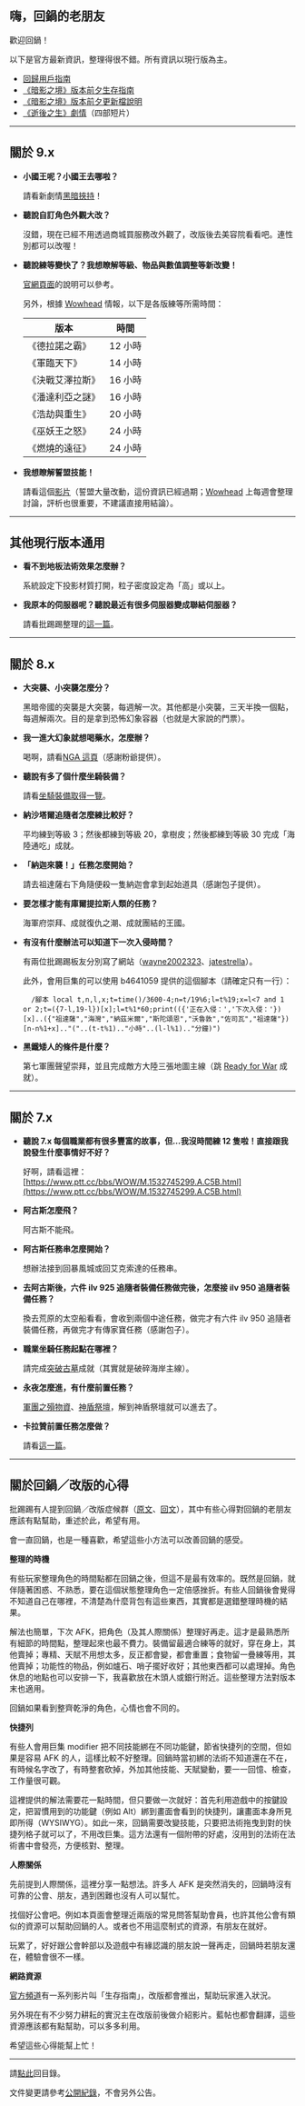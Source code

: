 ## 嗨，回鍋的老朋友

歡迎回鍋！

以下是官方最新資訊，整理得很不錯。所有資訊以現行版為主。

- [回歸用戶指南](https://worldofwarcraft.com/zh-tw/game/returning-players-guide)
- [《暗影之境》版本前夕生存指南](https://www.youtube.com/watch?v=OYFuKAVRASE)
- [《暗影之境》版本前夕更新檔說明](https://worldofwarcraft.com/zh-tw/news/23529209/%E6%9A%97%E5%BD%B1%E4%B9%8B%E5%A2%83%E7%89%88%E6%9C%AC%E5%89%8D%E5%A4%95%E6%9B%B4%E6%96%B0%E6%AA%94%E8%AA%AA%E6%98%8E)
- [《逝後之生》劇情](https://worldofwarcraft.com/zh-tw/news/23507728/%E8%A7%80%E8%B3%9E%E6%9A%97%E5%BD%B1%E4%B9%8B%E5%A2%83%E9%80%9D%E5%BE%8C%E4%B9%8B%E7%94%9F%E7%91%9E%E6%96%87%E5%B4%94%E6%96%AF)（四部短片）

---

## 關於 9.x

- **小國王呢？小國王去哪啦？**

    請看新劇情[黑暗挾持](https://www.youtube.com/watch?v=Iy1TGek-EYc)！

- **聽說自訂角色外觀大改？**

    沒錯，現在已經不用透過商城買服務改外觀了，改版後去美容院看看吧。連性別都可以改喔！

- **聽說練等變快了？我想瞭解等級、物品與數值調整等新改變！**

    [官網頁面](https://worldofwarcraft.com/zh-tw/news/23523206/)的說明可以參考。
    
    另外，根據 [Wowhead](https://www.wowhead.com/news=318397/leveling-fast-in-shadowlands-which-expansion-is-right-for-you) 情報，以下是各版練等所需時間：
    
    | 版本           | 時間    |
    | -------------- | ------ |
    | 《德拉諾之霸》  | 12 小時 |
    | 《軍臨天下》    | 14 小時 |
    | 《決戰艾澤拉斯》| 16 小時 |
    | 《潘達利亞之謎》| 16 小時 |
    | 《浩劫與重生》  | 20 小時 |
    | 《巫妖王之怒》  | 24 小時 |
    | 《燃燒的遠征》  | 24 小時 |

- **我想瞭解誓盟技能！**

    請看這個[影片](https://www.youtube.com/watch?v=u1GI2Ja9UL4)（誓盟大量改動，這份資訊已經過期；[Wowhead](https://www.wowhead.com/guides/best-covenant-all-shadowlands-dps-tank-healer-classes-raids-mythic-plus) 上每週會整理討論，評析也很重要，不建議直接用結論）。

---

## 其他現行版本通用

- **看不到地板法術效果怎麼辦？**

    系統設定下投影材質打開，粒子密度設定為「高」或以上。

- **我原本的伺服器呢？聽說最近有很多伺服器變成聯結伺服器？**

    請看批踢踢整理的[這一篇](https://www.ptt.cc/bbs/WOW/M.1601913850.A.48F.html)。

---

## 關於 8.x

- **大突襲、小突襲怎麼分？**

    黑暗帝國的突襲是大突襲，每週解一次。其他都是小突襲，三天半換一個點，每週解兩次。目的是拿到恐怖幻象容器（也就是大家說的門票）。

- **我一進大幻象就想喝藥水，怎麼辦？**

    喝啊，請看[NGA 這頁](https://bbs.nga.cn/read.php?tid=20375636&rand=999)（感謝粉爺提供）。

- **聽說有多了個什麼坐騎裝備？**

    請看[坐騎裝備取得一覽](https://forum.gamer.com.tw/C.php?bsn=5219&snA=659405)。

- **納沙塔爾追隨者怎麼練比較好？**

    平均練到等級 3；然後都練到等級 20，拿樹皮；然後都練到等級 30 完成「海陸通吃」成就。

- **「納迦來襲！」任務怎麼開始？**

    請去祖達薩右下角隨便殺一隻納迦會拿到起始道具（感謝包子提供）。

- **要怎樣才能有庫爾提拉斯人類的任務？**

    海軍府崇拜、成就復仇之潮、成就團結的王國。

- **有沒有什麼辦法可以知道下一次入侵時間？**

    有兩位批踢踢板友分別寫了網站（[wayne2002323](https://wayne2002323.github.io/WOWIncursionCountdown/index.html)、[jatestrella](https://jatestrella.github.io/WebSite/invasion.html)）。
    
    此外，會用巨集的可以使用 b4641059 提供的這個腳本（請確定只有一行）：
    
        /腳本 local t,n,l,x;t=time()/3600-4;n=t/19%6;l=t%19;x=l<7 and 1 or 2;t=({7-l,19-l})[x];l=t%1*60;print(({'正在入侵：','下次入侵：'})[x]..({"祖達薩","海灣","納茲米爾","斯陀頌恩","沃魯敦","佐司瓦","祖達薩"})[n-n%1+x].."("..(t-t%1).."小時"..(l-l%1).."分鐘)")

- **黑鐵矮人的條件是什麼？**

    第七軍團聲望崇拜，並且完成敵方大陸三張地圖主線（跳 [Ready for War](https://www.wowhead.com/achievement=12510/ready-for-war) 成就）。

---

## 關於 7.x

- **聽說 7.x 每個職業都有很多豐富的故事，但…我沒時間練 12 隻啦！直接跟我說發生什麼事情好不好？**

    好啊，請看這裡：[https://www.ptt.cc/bbs/WOW/M.1532745299.A.C5B.html](https://www.ptt.cc/bbs/WOW/M.1532745299.A.C5B.html)    

- **阿古斯怎麼飛？**

    阿古斯不能飛。

- **阿古斯任務串怎麼開始？**

    想辦法接到回暴風城或回艾克索達的任務串。

- **去阿古斯後，六件 ilv 925 追隨者裝備任務做完後，怎麼接 ilv 950 追隨者裝備任務？**

    換去荒原的太空船看看，會收到兩個中途任務，做完才有六件 ilv 950 追隨者裝備任務，再做完才有傳家寶任務（感謝包子）。

- **職業坐騎任務起點在哪裡？**

    請完成[突破古墓](http://www.wowhead.com/achievement=11546/breaching-the-tomb)成就（其實就是破碎海岸主線）。

- **永夜怎麼進，有什麼前置任務？**

    [軍團之殞物資](http://www.wowhead.com/quest=46286/legionfall-supplies)、[神盾祭壇](http://www.wowhead.com/quest=46244/altar-of-the-aegis)，解到神盾祭壇就可以進去了。

- **卡拉贊前置任務怎麼做？**

    請看[這一篇](http://www.wowhead.com/quest=45422/edict-of-the-god-king)。

---

## 關於回鍋／改版的心得

批踢踢有人提到回鍋／改版症候群（[原文](https://www.ptt.cc/bbs/WOW/M.1602728300.A.A67.html)、[回文](https://www.ptt.cc/bbs/WOW/M.1602848861.A.44A.html)），其中有些心得對回鍋的老朋友應該有點幫助，重述於此，希望有用。

會一直回鍋，也是一種喜歡，希望這些小方法可以改善回鍋的感受。

**整理的時機**

有些玩家整理角色的時間點都在回鍋之後，但這不是最有效率的。既然是回鍋，就伴隨著困惑、不熟悉，要在這個狀態整理角色一定倍感挫折。有些人回鍋後會覺得不知道自己在哪裡，不清楚為什麼背包有這些東西，其實都是選錯整理時機的結果。

解法也簡單，下次 AFK，把角色（及其人際關係）整理好再走。這才是最熟悉所有細節的時間點，整理起來也最不費力。裝備留最適合練等的就好，穿在身上，其他賣掉；專精、天賦不用想太多，反正都會變，都會重置；食物留一疊練等用，其他賣掉；功能性的物品，例如爐石、哨子擺好收好；其他東西都可以處理掉。角色休息的地點也可以安排一下，我喜歡放在木頭人或銀行附近。這些整理方法對版本末也適用。

回鍋如果看到整齊乾淨的角色，心情也會不同的。

**快捷列**

有些人會用巨集 modifier 把不同技能綁在不同功能鍵，節省快捷列的空間，但如果是容易 AFK 的人，這樣比較不好整理。回鍋時當初綁的法術不知道還在不在，有時候名字改了，有時整套砍掉，外加其他技能、天賦變動，要一一回憶、檢查，工作量很可觀。

這裡提供的解法需要花一點時間，但只要做一次就好：首先利用遊戲中的按鍵設定，把習慣用到的功能鍵（例如 Alt）綁到畫面會看到的快捷列，讓畫面本身所見即所得（WYSIWYG）。如此一來，回鍋需要改變技能，只要把法術拖曳到對的快捷列格子就可以了，不用改巨集。這方法還有一個附帶的好處，沒用到的法術在法術書中會發亮，方便核對、整理。

**人際關係**

先前提到人際關係，這裡分享一點想法。許多人 AFK 是突然消失的，回鍋時沒有可靠的公會、朋友，遇到困難也沒有人可以幫忙。

找個好公會吧。例如本頁面會整理近兩版的常見問答幫助會員，也許其他公會有類似的資源可以幫助回鍋的人。或者也不用這麼制式的資源，有朋友在就好。

玩累了，好好跟公會幹部以及遊戲中有緣認識的朋友說一聲再走，回鍋時若朋友還在，體驗會很不一樣。

**網路資源**

[官方頻道](https://www.youtube.com/channel/UCgNBSxvqQMhVYBo-XSnmbqg)有一系列影片叫「生存指南」，改版都會推出，幫助玩家進入狀況。

另外現在有不少努力耕耘的實況主在改版前後做介紹影片。藍帖也都會翻譯，這些資源應該都有點幫助，可以多多利用。

希望這些心得能幫上忙！

---

請[點此](index.html)回目錄。

文件變更請參考[公開紀錄](https://github.com/badbadweather/badbadweather.github.io/commits/master/oldfriends.md)，不會另外公告。

